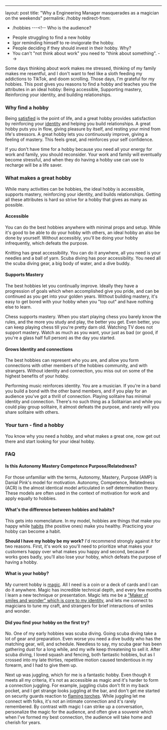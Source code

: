 ---
layout: post
title: "Why a Engineering Manager masquerades as a magician on the weekends"
permalink: /hobby
redirect-from:
  - /hobbies
---<!--
Who is the audience?
* People struggling to find a new hobby
* Igor reminding himself to re-invigorate the hobby.
* People deciding if they should invest in their hobby.
Why?
* You can't "not think about work" you need to "think about something".
-->

Some days thinking about work makes me stressed, thinking of my family makes me resentful, and I don't want to feel like a sloth feeding my addictions to TikTok, and doom scrolling. Those days, I'm grateful for my hobbies. This post gives you reasons to find a hobby and teaches you the attributes in an ideal hobby: Being accessible, Supporting mastery, Reinforcing your identity, and building relationships.

### Why find a hobby

Being [satisfied](/happy) is the point of life, and a great hobby provides satisfaction by reinforcing your [identity](/eulogy) and helping you build relationships. A great hobby puts you in flow, giving pleasure by itself, and resting your mind from life's stressors. A great hobby lets you continuously improve, giving a feeling of mastery. This feels great, and reinforces your self confidence.

If you don't have time for a hobby because you need all your energy for work and family, you should reconsider. Your work and family will eventually become stressful, and when they do having a hobby use can use to recharge will be a life saver.

### What makes a great hobby

While many activities can be hobbies, the ideal hobby is accessible, supports mastery, reinforcing your identity, and builds relationships. Getting all these attributes is hard so strive for a hobby that gives as many as possible.

#### Accessible

You can do the best hobbies anywhere with minimal props and setup. While it's good to be able to do your hobby with others, an ideal hobby an also be done by yourself. Without accessibly, you'll be doing your hobby infrequently, which defeats the purpose.

Knitting has great accessibility. You can do it anywhere, all you need is your needles and a ball of yarn. Scuba diving has poor accessibility. You need all the scuba diving gear, a big body of water, and a dive buddy.

#### Supports Mastery

The best hobbies let you continually improve. Ideally they have a progression of goals which when accomplished give you pride, and can be continued as you get into your golden years. Without building mastery, it's easy to get bored with your hobby when you "top out" and have nothing else to learn.

Chess supports mastery. When you start playing chess you barely know the rules, and the more you study and play, the better you get. Even better, you can keep playing chess till you're pretty darn old. Watching TV does not support mastery. Watch as much as you want, your just as bad (or good, if you're a glass half full person) as the day you started.

#### Grows Identity and connections

The best hobbies can represent who you are, and allow you form connections with other members of the hobbies community, and with strangers. Without identity and connection, you miss out on some of the highest benefits of your hobby.

Performing music reinforces identity. You are a musician. If you're in a band you build a bond with the other band members, and if you play for an audience you've got a thrill of connection. Playing solitaire has minimal identity and connection. There's no such thing as a Solitairian and while you could play group solitaire, it almost defeats the purpose, and rarely will you share solitaire with others.

### Your turn - find a hobby

You know why you need a hobby, and what makes a great one, now get out there and start looking for your ideal hobby.

### FAQ

#### Is this Autonomy Mastery Competence Purpose/Relatedness?

For those unfamiliar with the terms, Autonomy, Mastery, Purpose (AMP) is Danial Pink's model for motivation. Autonomy, Competence, Relatedness (ACR) is the almost identical model articulated in self determination theory. These models are often used in the context of motivation for work and apply equally to hobbies.

#### What's the difference between hobbies and habits?

This gets into nomenclature. In my model, hobbies are things that make you happy while [habits](/habits) (the positive ones) make you healthy. Practicing your hobby can become a habit.

**Should I have my hobby be my work?** I'd recommend strongly against it for two reasons. First, it's work so you'll need to prioritize what makes your customers happy over what makes you happy and second, because if works goes badly, you'll also lose your hobby, which defeats the purpose of having a hobby.

#### What is your hobby?

My current hobby is [magic](/magic). All I need is a coin or a deck of cards and I can do it anywhere. Magic has incredible technical depth, and every few months I learn a new technique or presentation. Magic lets me be a ["Maker of smiles and wonder" which is core to my identity](/joy), and lets me connect to magicians to tune my craft, and strangers for brief interactions of smiles and wonder.

#### Did you find your hobby on the first try?

No. One of my early hobbies was scuba diving. Going scuba diving take a lot of gear and preparation. Even worse you need a dive buddy who has the matching gear, will, and schedule. Needless to say, my scuba gear has been gathering dust for a long while, and my wife keep threatening to sell it. After scuba diving, I loved squash and fencing, both fantastic hobbies, but as I crossed into my late thirties, repetitive motion caused tendentious in my forearm, and I had to give them up.

Next up was juggling, which for me is a fantastic hobby. Even though it meets all my criteria, it's not as accessible as magic and it's harder to form a connection juggling. For example, juggling clubs don't fit in my back pocket, and I get strange looks juggling at the bar, and don't get me started on security guards reaction to [flaming torches](https://ig66.blogspot.com/2014/08/accomplishment-unlocked-juggling-file.html). While juggling let me connect with folks, it's not an intimate connection and it's rarely remembered. By contrast with magic I can strike up a conversation, personalize the magic for the audience, and often give a souvenir which when I've formed my best connection, the audience will take home and cherish for years.
